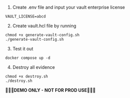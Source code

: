 1. Create .env file and input your vault enterprise license

```
VAULT_LICENSE=abcd
```

2. Create vault.hcl file by running

```
chmod +x generate-vault-config.sh
./generate-vault-config.sh
```

3. Test it out

```
docker compose up -d
```

4. Destroy all evidence

```
chmod +x destroy.sh
./destroy.sh
```

**🙅🏻‍♀️DEMO ONLY - NOT FOR PROD USE🙅🏻‍♀️**
